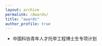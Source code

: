 ```yaml
---
layout: archive
permalink: /Awards/
title: "awards"
author_profile: true
---
```


* 中国科协青年人才托举工程博士生专项计划
